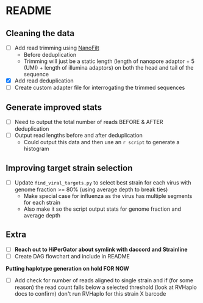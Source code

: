 # README

## Cleaning the data

- [ ] Add read trimming using [NanoFilt](https://github.com/wdecoster/nanofilt)
  - Before deduplication
  - Trimming will just be a static length (length of nanopore adaptor + 5 (UMI) + length of illumina adaptors) on both the head and tail of the sequence
- [x] Add read deduplication
- [ ] Create custom adapter file for interrogating the trimmed sequences

## Generate improved stats

- [ ] Need to output the total number of reads BEFORE & AFTER deduplication
- [ ] Output read lengths before and after deduplication
  - Could output this data and then use an `r script` to generate a histogram

## Improving target strain selection

- [ ] Update `find_viral_targets.py` to select best strain for each virus with genome fraction >= 80% (using average depth to break ties)
  - Make special case for influenza as the virus has multiple segments for each strain
  - Also make it so the script output stats for genome fraction and average depth

## Extra

- [ ] **Reach out to HiPerGator about symlink with daccord and Strainline**
- [ ] Create DAG flowchart and include in README

**Putting haplotype generation on hold FOR NOW**

- [ ] Add check for number of reads aligned to single strain and if (for some reason) the read count falls below a selected threshold (look at RVHaplo docs to confirm) don't run RVHaplo for this strain X barcode